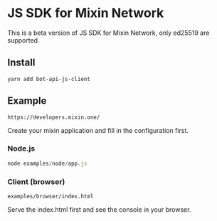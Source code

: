 # JS SDK for Mixin Network

This is a beta version of JS SDK for Mixin Network, only ed25519 are supported.

## Install

```
yarn add bot-api-js-client
```

## Example
```
https://developers.mixin.one/
```
Create your mixin application and fill in the configuration first.

### Node.js

```javascript
node examples/node/app.js
```

### Client (browser)
```
examples/browser/index.html
```

Serve the index.html first and see the console in your browser.
